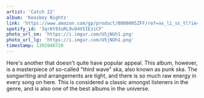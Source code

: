 ```yaml
---
artist: 'Catch 22'
album: 'Keasbey Nights'
link: 'https://www.amazon.com/gp/product/B000005ZFF/ref=as_li_ss_tl?ie=UTF8&amp;camp=1789&amp;creative=390957&amp;creativeASIN=B000005ZFF&amp;linkCode=as2&amp;tag=besalbintheun-20'
spotify_id: '3qr6t93uRL9vO4VSIEziCF'
photo_url_sm: 'https://i.imgur.com/U5jNUh1.png'
photo_url_lg: 'https://i.imgur.com/U5jNUh1.png'
timestamp: 1392048720
---
```

Here's another that doesn't quite have popular appeal. This album, however, is a masterpiece of so-called "third wave" ska, also known as punk ska. The songwriting and arrangements are tight, and there is so much raw energy in every song on here. This is considered a classic amongst listeners in the genre, and is also one of the best albums in the universe.